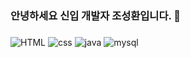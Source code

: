 ### 안녕하세요 신입 개발자 조성환입니다. 👋

### 
![HTML](https://img.icons8.com/color/48/html-5--v1.png) ![css](https://img.icons8.com/color/48/css3.png) ![java](https://img.icons8.com/fluency/48/java-coffee-cup-logo.png) ![mysql](https://img.icons8.com/color/48/mysql-logo.png)
<!--
**BlueDestinyUnit/BlueDestinyUnit** is a ✨ _special_ ✨ repository because its `README.md` (this file) appears on your GitHub profile.

Here are some ideas to get you started:

- 🔭 I’m currently working on ...
- 🌱 I’m currently learning ...
- 👯 I’m looking to collaborate on ...
- 🤔 I’m looking for help with ...
- 💬 Ask me about ...
- 📫 How to reach me: ...
- 😄 Pronouns: ...
- ⚡ Fun fact: ...
-->
